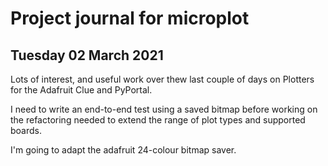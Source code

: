 # Project journal for microplot

## Tuesday 02 March 2021

Lots of interest, and useful work over thew last couple of days on Plotters for the Adafruit Clue and PyPortal.

I need to write an end-to-end test using a saved bitmap before working on the refactoring needed to extend the range 
of plot types and supported boards.

I'm going to adapt the adafruit 24-colour bitmap saver.
